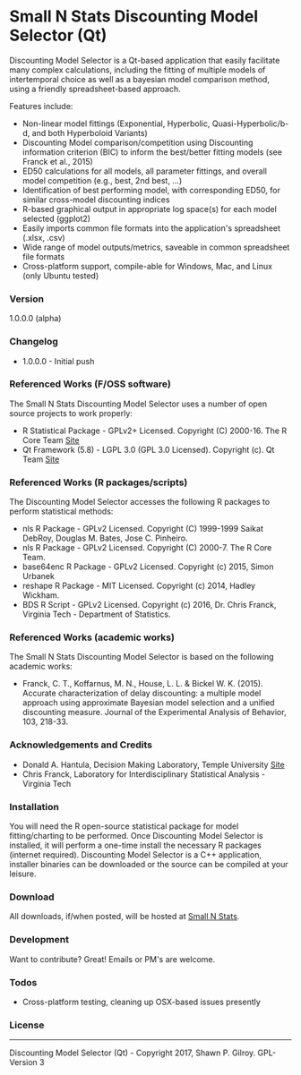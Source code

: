 # Small N Stats Discounting Model Selector (Qt)
Discounting Model Selector is a Qt-based application that easily facilitate many complex calculations, including the fitting of multiple models of intertemporal choice as well as a bayesian model comparison method, using a friendly spreadsheet-based approach.

Features include:
  - Non-linear model fittings (Exponential, Hyperbolic, Quasi-Hyperbolic/b-d, and both Hyperboloid Variants)
  - Discounting Model comparison/competition using Discounting information criterion (BIC) to inform the best/better fitting models (see Franck et al., 2015)
  - ED50 calculations for all models, all parameter fittings, and overall model competition (e.g., best, 2nd best, ...)
  - Identification of best performing model, with corresponding ED50, for similar cross-model discounting indices
  - R-based graphical output in appropriate log space(s) for each model selected (ggplot2)
  - Easily imports common file formats into the application's spreadsheet (.xlsx, .csv)
  - Wide range of model outputs/metrics, saveable in common spreadsheet file formats
  - Cross-platform support, compile-able for Windows, Mac, and Linux (only Ubuntu tested)

### Version
1.0.0.0 (alpha)

### Changelog
 * 1.0.0.0 - Initial push

### Referenced Works (F/OSS software)
The Small N Stats Discounting Model Selector uses a number of open source projects to work properly:
* R Statistical Package - GPLv2+ Licensed. Copyright (C) 2000-16. The R Core Team [Site](https://www.r-project.org/)
* Qt Framework (5.8) - LGPL 3.0 (GPL 3.0 Licensed). Copyright (c). Qt Team [Site](https://www.qt.io/)

### Referenced Works (R packages/scripts)
The Discounting Model Selector accesses the following R packages to perform statistical methods:
* nls R Package - GPLv2 Licensed. Copyright (C) 1999-1999 Saikat DebRoy, Douglas M. Bates, Jose C. Pinheiro.
* nls R Package - GPLv2 Licensed. Copyright (C) 2000-7. The R Core Team.
* base64enc R Package - GPLv2 Licensed. Copyright (c) 2015, Simon Urbanek
* reshape R Package - MIT Licensed. Copyright (c) 2014, Hadley Wickham.
* BDS R Script - GPLv2 Licensed. Copyright (c) 2016, Dr. Chris Franck, Virginia Tech - Department of Statistics.

### Referenced Works (academic works)
The Small N Stats Discounting Model Selector is based on the following academic works:
* Franck, C. T., Koffarnus, M. N., House, L. L. & Bickel W. K. (2015). Accurate characterization of delay discounting: a multiple model approach using approximate Bayesian model selection and a unified discounting measure. Journal of the Experimental Analysis of Behavior, 103, 218-33.

### Acknowledgements and Credits
* Donald A. Hantula, Decision Making Laboratory, Temple University [Site](http://astro.temple.edu/~hantula/)
* Chris Franck, Laboratory for Interdisciplinary Statistical Analysis - Virginia Tech

### Installation
You will need the R open-source statistical package for model fitting/charting to be performed.
Once Discounting Model Selector is installed, it will perform a one-time install the necessary R packages (internet required).
Discounting Model Selector is a C++ application, installer binaries can be downloaded or the source can be compiled at your leisure.

### Download
All downloads, if/when posted, will be hosted at [Small N Stats](http://www.smallnstats.com).

### Development
Want to contribute? Great! Emails or PM's are welcome.

### Todos
 - Cross-platform testing, cleaning up OSX-based issues presently

### License
----
Discounting Model Selector (Qt) - Copyright 2017, Shawn P. Gilroy. GPL-Version 3

